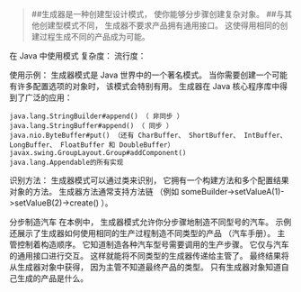 >##生成器是一种创建型设计模式， 使你能够分步骤创建复杂对象。
>##与其他创建型模式不同， 生成器不要求产品拥有通用接口。 这使得用相同的创建过程生成不同的产品成为可能。

在 Java 中使用模式
复杂度： 
流行度： 

使用示例： 生成器模式是 Java 世界中的一个著名模式。 当你需要创建一个可能有许多配置选项的对象时， 该模式会特别有用。
生成器在 Java 核心程序库中得到了广泛的应用：
```
java.lang.StringBuilder#append() （ 非同步 ）
java.lang.StringBuffer#append() （ 同步 ）
java.nio.ByteBuffer#put() （还有 Char­Buffer、 Short­Buffer、 Int­Buffer、 Long­Buffer、 Float­Buffer 和 Double­Buffer）
javax.swing.GroupLayout.Group#addComponent()
java.lang.Appendable的所有实现
```

识别方法： 生成器模式可以通过类来识别， 它拥有一个构建方法和多个配置结果对象的方法。 生成器方法通常支持方法链 （例如 someBuilder->setValueA(1)->setValueB(2)->create() ）。

分步制造汽车
在本例中， 生成器模式允许你分步骤地制造不同型号的汽车。
示例还展示了生成器如何使用相同的生产过程制造不同类型的产品 （汽车手册）。
主管控制着构造顺序。 它知道制造各种汽车型号需要调用的生产步骤。 它仅与汽车的通用接口进行交互。 这样就能将不同类型的生成器传递给主管了。
最终结果将从生成器对象中获得， 因为主管不知道最终产品的类型。 只有生成器对象知道自己生成的产品是什么。